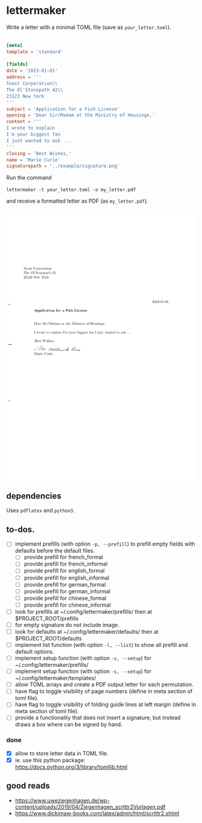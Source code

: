 
# lettermaker

Write a letter with a minimal TOML file (save as `your_letter.toml`).

```toml

[meta]
template = 'standard'

[fields]
date = '2023-01-01'
address = '''
Toast Corporation\\
The Ol'Stonepath 42\\
23123 New York
'''
subject = 'Application for a Fish License'
opening = 'Dear Sir/Madam at the Ministry of Housinge,'
content = '''
I wrote to explain
I'm your biggest fan
I just wanted to ask ...
'''
closing = 'Best Wishes,'
name = 'Marie Curie'
signaturepath = '../example/signature.png'
```

Run the command

`lettermaker -t your_letter.toml -o my_letter.pdf`

and receive a formatted letter as PDF (as `my_letter.pdf`).

![Example output](./example/output_example.png)

## dependencies

Uses `pdflatex` and `python3`.

## to-dos.

 - [ ] implement prefills (with option `-p, --prefill`) to prefill empty fields with defaults before the default files.
   - [ ] provide prefill for french_formal
   - [ ] provide prefill for french_informal
   - [ ] provide prefill for english_formal
   - [ ] provide prefill for english_informal
   - [ ] provide prefill for german_formal
   - [ ] provide prefill for german_informal
   - [ ] provide prefill for chinese_formal
   - [ ] provide prefill for chinese_informal
 - [ ] look for prefills at ~/.config/lettermaker/prefills/ then at $PROJECT_ROOT/prefills
 - [ ] for empty signature do not include image.
 - [ ] look for defaults at ~/.config/lettermaker/defaults/ then at $PROJECT_ROOT/defaults
 - [ ] implement list function (with option `-l, --list`) to show all prefill and default options.
 - [ ] implement setup function (with option `-s, --setup`) for ~/.config/lettermaker/prefills/
 - [ ] implement setup function (with option `-s, --setup`) for ~/.config/lettermaker/templates/
 - [ ] allow TOML arrays and create a PDF output letter for each permutation.
 - [ ] have flag to toggle visibility of page numbers (define in meta section of toml file).
 - [ ] have flag to toggle visibility of folding guide lines at left margin (define in meta section of toml file).
 - [ ] provide a functionality that does not insert a signature, but instead draws a box where can be signed by hand.

### done 

 - [X] allow to store letter data in TOML file.
 - [X] ie. use this python package: https://docs.python.org/3/library/tomllib.html

## good reads

 - https://www.uweziegenhagen.de/wp-content/uploads/2019/04/Ziegenhagen_scrlttr2Vorlagen.pdf
 - https://www.dickimaw-books.com/latex/admin/html/scrlttr2.shtml

